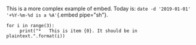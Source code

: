 This is a more complex example of embed. Today is: `date -d '2019-01-01' '+%Y-%m-%d is a %A'`{.embed pipe="sh"}.

```{.embed pipe="python3"}
for i in range(3):
     print("*   This is item {0}. It should be in plaintext.".format(i))
```

